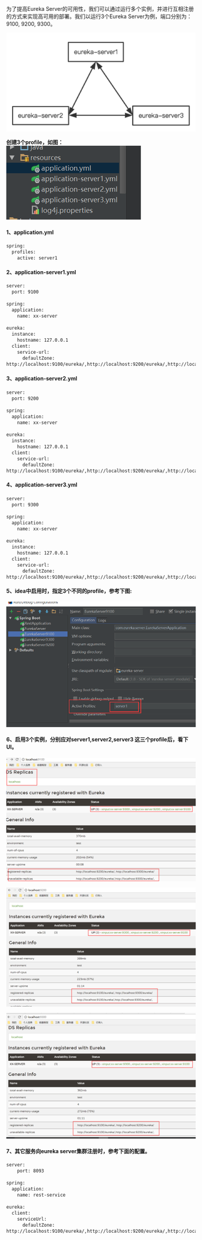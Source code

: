 为了提高Eureka Server的可用性，我们可以通过运行多个实例，并进行互相注册的方式来实现高可用的部署。我们以运行3个Eureka Server为例，端口分别为：9100, 9200, 9300。


![服务集群.png](https://github.com/xinput123/about-me/blob/main/SpringCloud/image/sc01.png)

**创建3个profile，如图：**
![配置文件.png](https://github.com/xinput123/about-me/blob/main/SpringCloud/image/sc02.png)

#### 1、application.yml
```
spring:
  profiles:
    active: server1
```

#### 2、application-server1.yml
```
server:
  port: 9100

spring:
  application:
    name: xx-server

eureka:
  instance:
    hostname: 127.0.0.1
  client:
    service-url:
      defaultZone: http://localhost:9100/eureka/,http://localhost:9200/eureka/,http://localhost:9300/eureka/
```

#### 3、application-server2.yml
```
server:
  port: 9200

spring:
  application:
    name: xx-server

eureka:
  instance:
    hostname: 127.0.0.1
  client:
    service-url:
      defaultZone: http://localhost:9100/eureka/,http://localhost:9200/eureka/,http://localhost:9300/eureka/
```

#### 4、application-server3.yml
```
server:
  port: 9300

spring:
  application:
    name: xx-server

eureka:
  instance:
    hostname: 127.0.0.1
  client:
    service-url:
      defaultZone: http://localhost:9100/eureka/,http://localhost:9200/eureka/,http://localhost:9300/eureka/
```

#### 5、idea中启用时，指定3个不同的profile，参考下图:
![idea启动项配置.png](https://github.com/xinput123/about-me/blob/main/SpringCloud/image/sc03.png)

#### 6、启用3个实例，分别应对server1,server2,server3 这三个profile后，看下UI。
![server1.png](https://github.com/xinput123/about-me/blob/main/SpringCloud/image/sc04.png)

![server2.png](https://github.com/xinput123/about-me/blob/main/SpringCloud/image/sc05.png)

![server3.png](https://github.com/xinput123/about-me/blob/main/SpringCloud/image/sc06.png)

#### 7、其它服务向eureka server集群注册时，参考下面的配置。
```
server:
    port: 8093

spring:
  application:
    name: rest-service

eureka:
  client:
    serviceUrl:
      defaultZone: http://localhost:9100/eureka/,http://localhost:9200/eureka/,http://localhost:9300/eureka/
```